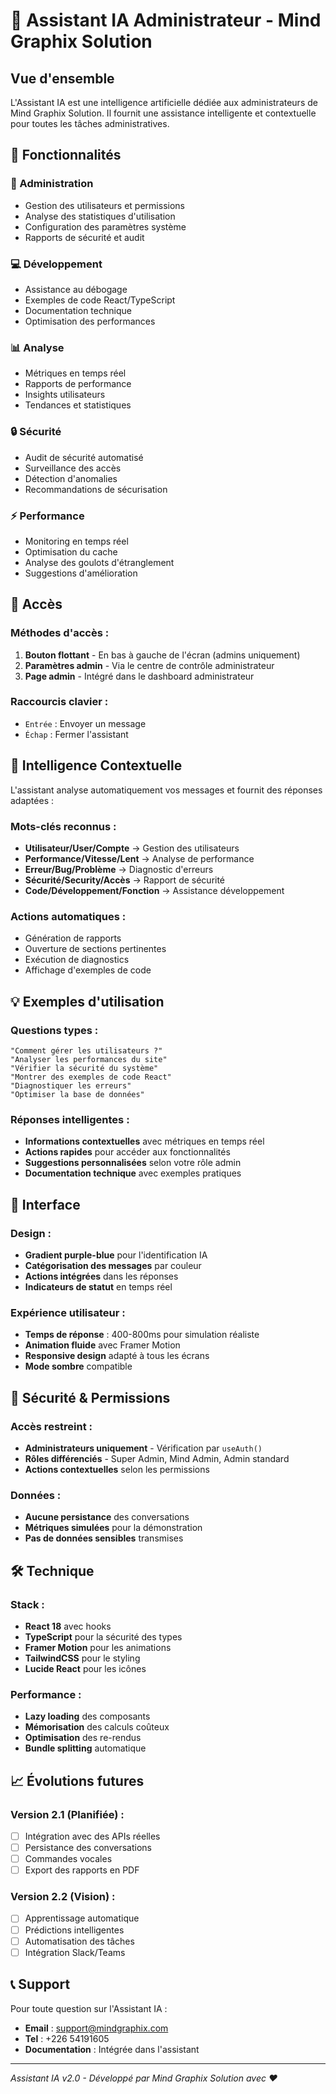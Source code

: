 # 🤖 Assistant IA Administrateur - Mind Graphix Solution

## Vue d'ensemble

L'Assistant IA est une intelligence artificielle dédiée aux administrateurs de Mind Graphix Solution. Il fournit une assistance intelligente et contextuelle pour toutes les tâches administratives.

## 🎯 Fonctionnalités

### 🔧 Administration

- Gestion des utilisateurs et permissions
- Analyse des statistiques d'utilisation
- Configuration des paramètres système
- Rapports de sécurité et audit

### 💻 Développement

- Assistance au débogage
- Exemples de code React/TypeScript
- Documentation technique
- Optimisation des performances

### 📊 Analyse

- Métriques en temps réel
- Rapports de performance
- Insights utilisateurs
- Tendances et statistiques

### 🔒 Sécurité

- Audit de sécurité automatisé
- Surveillance des accès
- Détection d'anomalies
- Recommandations de sécurisation

### ⚡ Performance

- Monitoring en temps réel
- Optimisation du cache
- Analyse des goulots d'étranglement
- Suggestions d'amélioration

## 🚀 Accès

### Méthodes d'accès :

1. **Bouton flottant** - En bas à gauche de l'écran (admins uniquement)
2. **Paramètres admin** - Via le centre de contrôle administrateur
3. **Page admin** - Intégré dans le dashboard administrateur

### Raccourcis clavier :

- `Entrée` : Envoyer un message
- `Échap` : Fermer l'assistant

## 🧠 Intelligence Contextuelle

L'assistant analyse automatiquement vos messages et fournit des réponses adaptées :

### Mots-clés reconnus :

- **Utilisateur/User/Compte** → Gestion des utilisateurs
- **Performance/Vitesse/Lent** → Analyse de performance
- **Erreur/Bug/Problème** → Diagnostic d'erreurs
- **Sécurité/Security/Accès** → Rapport de sécurité
- **Code/Développement/Fonction** → Assistance développement

### Actions automatiques :

- Génération de rapports
- Ouverture de sections pertinentes
- Exécution de diagnostics
- Affichage d'exemples de code

## 💡 Exemples d'utilisation

### Questions types :

```
"Comment gérer les utilisateurs ?"
"Analyser les performances du site"
"Vérifier la sécurité du système"
"Montrer des exemples de code React"
"Diagnostiquer les erreurs"
"Optimiser la base de données"
```

### Réponses intelligentes :

- **Informations contextuelles** avec métriques en temps réel
- **Actions rapides** pour accéder aux fonctionnalités
- **Suggestions personnalisées** selon votre rôle admin
- **Documentation technique** avec exemples pratiques

## 🎨 Interface

### Design :

- **Gradient purple-blue** pour l'identification IA
- **Catégorisation des messages** par couleur
- **Actions intégrées** dans les réponses
- **Indicateurs de statut** en temps réel

### Expérience utilisateur :

- **Temps de réponse** : 400-800ms pour simulation réaliste
- **Animation fluide** avec Framer Motion
- **Responsive design** adapté à tous les écrans
- **Mode sombre** compatible

## 🔐 Sécurité & Permissions

### Accès restreint :

- **Administrateurs uniquement** - Vérification par `useAuth()`
- **Rôles différenciés** - Super Admin, Mind Admin, Admin standard
- **Actions contextuelles** selon les permissions

### Données :

- **Aucune persistance** des conversations
- **Métriques simulées** pour la démonstration
- **Pas de données sensibles** transmises

## 🛠 Technique

### Stack :

- **React 18** avec hooks
- **TypeScript** pour la sécurité des types
- **Framer Motion** pour les animations
- **TailwindCSS** pour le styling
- **Lucide React** pour les icônes

### Performance :

- **Lazy loading** des composants
- **Mémorisation** des calculs coûteux
- **Optimisation** des re-rendus
- **Bundle splitting** automatique

## 📈 Évolutions futures

### Version 2.1 (Planifiée) :

- [ ] Intégration avec des APIs réelles
- [ ] Persistance des conversations
- [ ] Commandes vocales
- [ ] Export des rapports en PDF

### Version 2.2 (Vision) :

- [ ] Apprentissage automatique
- [ ] Prédictions intelligentes
- [ ] Automatisation des tâches
- [ ] Intégration Slack/Teams

## 📞 Support

Pour toute question sur l'Assistant IA :

- **Email** : support@mindgraphix.com
- **Tel** : +226 54191605
- **Documentation** : Intégrée dans l'assistant

---

_Assistant IA v2.0 - Développé par Mind Graphix Solution avec ❤️_
